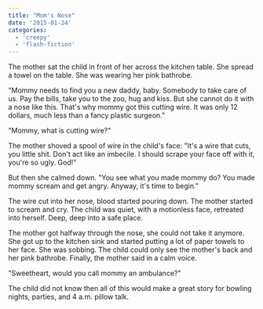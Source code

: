 ```yaml
---
title: "Mom's Nose"
date: '2015-01-24'
categories:
  - 'creepy'
  - 'flash-fiction'
---
```


The mother sat the child in front of her across the kitchen table. She spread a
towel on the table. She was wearing her pink bathrobe.

<!-- truncate -->

"Mommy needs to find you a new daddy, baby. Somebody to take care of us. Pay the
bills, take you to the zoo, hug and kiss. But she cannot do it with a nose like
this. That's why mommy got this cutting wire. It was only 12 dollars, much less
than a fancy plastic surgeon."

"Mommy, what is cutting wire?"

The mother shoved a spool of wire in the child's face: "It's a wire that cuts,
you little shit. Don't act like an imbecile. I should scrape your face off with
it, you're so ugly. God!"

But then she calmed down. "You see what you made mommy do? You made mommy scream
and get angry. Anyway, it's time to begin."

The wire cut into her nose, blood started pouring down. The mother started to
scream and cry. The child was quiet, with a motionless face, retreated into
herself. Deep, deep into a safe place.

The mother got halfway through the nose, she could not take it anymore. She got
up to the kitchen sink and started putting a lot of paper towels to her face.
She was sobbing. The child could only see the mother's back and her pink
bathrobe. Finally, the mother said in a calm voice.

"Sweetheart, would you call mommy an ambulance?"

The child did not know then all of this would make a great story for bowling
nights, parties, and 4 a.m. pillow talk.
